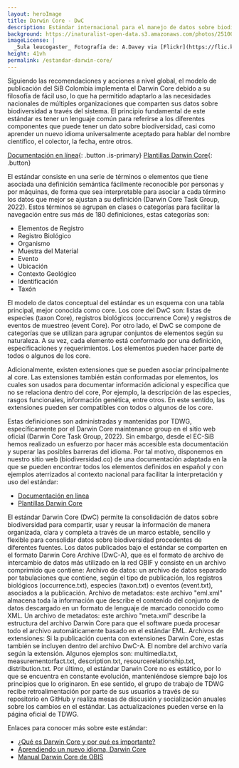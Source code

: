 ```yaml
---
layout: heroImage
title: Darwin Core - DwC
description: Estándar internacional para el manejo de datos sobre biodiversidad
background: https://inaturalist-open-data.s3.amazonaws.com/photos/251009487/large.jpg
imageLicense: |
  _Sula leucogaster_ Fotografía de: A.Davey via [Flickr](https://flic.kr/p/22dCn2h)
height: 41vh
permalink: /estandar-darwin-core/
---
```



Siguiendo las recomendaciones y acciones a nivel global, el modelo de publicación del SiB Colombia implementa el Darwin Core debido a su filosofía de fácil uso, lo que ha permitido adaptarlo a las necesidades nacionales de múltiples organizaciones que comparten sus datos sobre biodiversidad a través del sistema. El principio fundamental de este estándar es tener un lenguaje común para referirse a los diferentes componentes que puede tener un dato sobre biodiversidad, casi como aprender un nuevo idioma universalmente aceptado para hablar del nombre científico, el colector, la fecha, entre otros.

[Documentación en línea](https://biodiversidad.co/compartir/estandar-darwin-core/){: .button .is-primary} [Plantillas Darwin Core](https://biodiversidad.co/recursos/plantillas-dwc){: .button} 


El estándar consiste en una serie de términos o elementos que tiene asociada una definición semántica fácilmente reconocible por personas y por máquinas, de forma que sea interpretable para asociar a cada término los datos que mejor se ajustan a su definición (Darwin Core Task Group, 2022). Estos términos se agrupan en clases o categorías para facilitar la navegación entre sus más de 180 definiciones, estas categorías son: 


* Elementos de Registro
* Registro Biológico
* Organismo
* Muestra del Material
* Evento
* Ubicación
* Contexto Geológico
* Identificación
* Taxón

El modelo de datos conceptual del estándar es un esquema con una tabla principal, mejor conocida como core. Los core del DwC son: listas de especies (taxon Core), registros biológicos (occurrence Core) y registros de eventos de muestreo (event Core). Por otro lado, el DwC se compone de categorías que se utilizan para agrupar conjuntos de elementos según su naturaleza. A su vez, cada elemento está conformado por una definición, especificaciones y requerimientos. Los elementos pueden hacer parte de todos o algunos de los core.

Adicionalmente, existen extensiones que se pueden asociar principalmente al core. Las extensiones también están conformadas por elementos, los cuales son usados para documentar información adicional y específica que no se relaciona dentro del core, Por ejemplo, la descripción de las especies, rasgos funcionales, información genética, entre otros. En este sentido, las extensiones pueden ser compatibles con todos o algunos de los core.

Estas definiciones son administradas y mantenidas por  TDWG, específicamente por el Darwin Core maintenance group en el sitio web oficial (Darwin Core Task Group, 2022). Sin embargo, desde el EC-SiB hemos realizado un esfuerzo por hacer más accesible esta documentación y superar las posibles barreras del idioma. Por tal motivo, disponemos en nuestro sitio web (biodiversidad.co) de una documentación adaptada en la que se pueden encontrar todos los elementos definidos en español y con ejemplos aterrizados al contexto nacional para facilitar la interpretación y uso del estándar:

* [Documentación en línea](https://biodiversidad.co/compartir/estandar-darwin-core/)
* [Plantillas Darwin Core](https://biodiversidad.co/recursos/plantillas-dwc)

El estándar Darwin Core (DwC) permite la consolidación de datos sobre biodiversidad para compartir, usar y reusar la información de manera organizada, clara y completa a través de un marco estable, sencillo y flexible para consolidar datos sobre biodiversidad procedentes de diferentes fuentes. 
Los datos publicados bajo el estándar se comparten en el formato Darwin Core Archive (DwC-A), que es el formato de archivo de intercambio de datos más utilizado en la red GBIF y consiste en un archivo comprimido que contiene:
Archivo de datos: un archivo de datos separado por tabulaciones que contiene, según el tipo de publicación, los registros biológicos (occurrence.txt), especies (taxon.txt) o eventos (event.txt), asociados a la publicación.
Archivo de metadatos: este archivo "eml.xml" almacena toda la información que describe el contenido del conjunto de datos descargado en un formato de lenguaje de marcado conocido como XML.
Un archivo de metadatos: este archivo "meta.xml" describe la estructura del archivo Darwin Core para que el software pueda procesar todo el archivo automáticamente basado en el estándar EML.
Archivos de extensiones: Si la publicación cuenta con extensiones Darwin Core, estas también se incluyen dentro del archivo DwC-A. El nombre del archivo varía según la extensión. Algunos ejemplos son: multimedia.txt, measurementorfact.txt, description.txt, resourcerelationship.txt, distribution.txt.
Por último, el estándar Darwin Core no es estático, por lo que se encuentra en constante evolución, manteniéndose siempre bajo los principios que lo originaron. En ese sentido, el grupo de trabajo de TDWG recibe retroalimentación por parte de sus usuarios a través de su repositorio en GitHub y realiza mesas de discusión y socialización anuales sobre los cambios en el estándar. Las actualizaciones pueden verse en la página oficial de TDWG.

Enlaces para conocer más sobre este estándar:

* [¿Qué es Darwin Core y por qué es importante?](https://www.gbif.org/es/darwin-core)
* [Aprendiendo un nuevo idioma, Darwin Core](https://youtu.be/nYGu8KY_K6U)
* [Manual Darwin Core de OBIS](https://obis.org/manual/)
